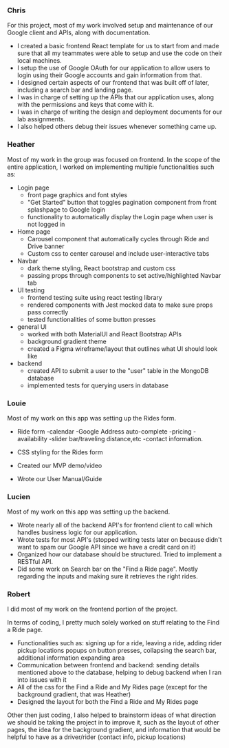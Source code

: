### Chris

For this project, most of my work involved setup and maintenance of our Google client and APIs, along with documentation.

- I created a basic frontend React template for us to start from and made sure that all my teammates were able to setup and use the code on their local machines.
- I setup the use of Google OAuth for our application to allow users to login using their Google accounts and gain information from that.
- I designed certain aspects of our frontend that was built off of later, including a search bar and landing page.
- I was in charge of setting up the APIs that our application uses, along with the permissions and keys that come with it.
- I was in charge of writing the design and deployment documents for our lab assignments.
- I also helped others debug their issues whenever something came up.

### Heather
Most of my work in the group was focused on frontend. In the scope of the entire application, I worked on implementing multiple functionalities such as:
 - Login page
    - front page graphics and font styles
    - "Get Started" button that toggles pagination component from front splashpage to Google login
    - functionality to automatically display the Login page when user is not logged in
 - Home page
    - Carousel component that automatically cycles through Ride and Drive banner
    - Custom css to center carousel and include user-interactive tabs
 - Navbar
    - dark theme styling, React bootstrap and custom css
    - passing props through components to set active/highlighted Navbar tab
 - UI testing
    - frontend testing suite using react testing library
    - rendered components with Jest mocked data to make sure props pass correctly
    - tested functionalities of some button presses
 - general UI
    - worked with both MaterialUI and React Bootstrap APIs
    - background gradient theme
    - created a Figma wireframe/layout that outlines what UI should look like
 - backend
    - created API to submit a user to the "user" table in the MongoDB database
    - implemented tests for querying users in database

### Louie
Most of my work on this app was setting up the Rides form.

- Ride form
  -calendar
  -Google Address auto-complete
  -pricing
  -availability
  -slider bar/traveling distance,etc
  -contact information.

- CSS styling for the Rides form

- Created our MVP demo/video

- Wrote our User Manual/Guide

### Lucien
Most of my work on this app was setting up the backend. 

- Wrote nearly all of the backend API's for frontend client to call which handles business logic for our application.
- Wrote tests for most API's (stopped writing tests later on because didn't want to spam our Google API since we have a credit card on it)
- Organized how our database should be structured. Tried to implement a RESTful API.
- Did some work on Search bar on the "Find a Ride page". Mostly regarding the inputs and making sure it retrieves the right rides. 

### Robert
I did most of my work on the frontend portion of the project. 

In terms of coding, I pretty much solely worked on stuff relating to the Find a Ride page.
- Functionalities such as: signing up for a ride, leaving a ride, adding rider pickup locations
	popups on button presses, collapsing the search bar, additional information expanding area
- Communication between frontend and backend: sending details mentioned above to the database,
	helping to debug backend when I ran into issues with it
- All of the css for the Find a Ride and My Rides page (except for the background gradient, that was Heather)
- Designed the layout for both the Find a Ride and My Rides page

Other then just coding, I also helped to brainstorm ideas of what direction we should be taking the project
in to improve it, such as the layout of other pages, the idea for the background gradient, and information that
would be helpful to have as a driver/rider (contact info, pickup locations)
